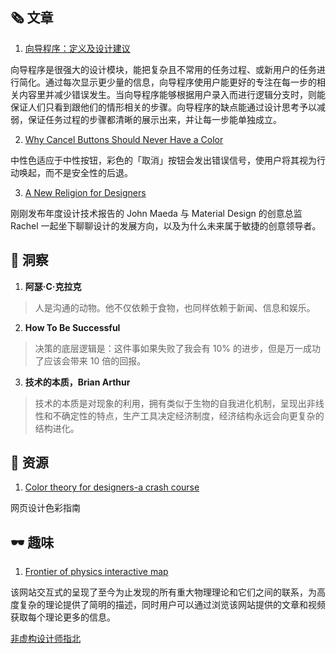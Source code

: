 ##  🗞 文章

1. [向导程序：定义及设计建议](https://zhuanlan.zhihu.com/p/61658879)

向导程序是很强大的设计模块，能把复杂且不常用的任务过程、或新用户的任务进行简化。通过每次显示更少量的信息，向导程序使用户能更好的专注在每一步的相关内容里并减少错误发生。当向导程序能够根据用户录入而进行逻辑分支时，则能保证人们只看到跟他们的情形相关的步骤。向导程序的缺点能通过设计思考予以减弱，保证任务过程的步骤都清晰的展示出来，并让每一步能单独成立。

2. [Why Cancel Buttons Should Never Have a Color](https://uxmovement.com/buttons/why-cancel-buttons-should-never-have-a-color/?ref=webdesignernews.com)

中性色适应于中性按钮，彩色的「取消」按钮会发出错误信号，使用户将其视为行动唤起，而不是安全性的后退。

3. [A New Religion for Designers](https://design.google/library/john-maeda-interview-new-design-religion/?ref=webdesignernews.com)

刚刚发布年度设计技术报告的 John Maeda 与 Material Design 的创意总监Rachel 一起坐下聊聊设计的发展方向，以及为什么未来属于敏捷的创意领导者。

## 💬 洞察

1. **阿瑟·C·克拉克**

> 人是沟通的动物。他不仅依赖于食物，也同样依赖于新闻、信息和娱乐。

2. **How To Be Successful**

> 决策的底层逻辑是：这件事如果失败了我会有 10% 的进步，但是万一成功了应该会带来 10 倍的回报。

3. **技术的本质，Brian Arthur**

> 技术的本质是对现象的利用，拥有类似于生物的自我进化机制，呈现出非线性和不确定性的特点，生产工具决定经济制度，经济结构永远会向更复杂的结构进化。

## 💎 资源

1. [Color theory for designers-a crash course](https://uxdesign.cc/color-theory-for-designers-a-crash-course-with-infographic-41d8b4c45619?ref=heydesigner)

网页设计色彩指南

## 🕶 趣味

1. [Frontier of physics interactive map](https://www.quantamagazine.org/frontier-of-physics-interactive-map-20150803)

该网站交互式的呈现了至今为止发现的所有重大物理理论和它们之间的联系，为高度复杂的理论提供了简明的描述，同时用户可以通过浏览该网站提供的文章和视频获取每个理论更多的信息。

[非虚构设计师指北](https://www.yuque.com/lynnete/design)